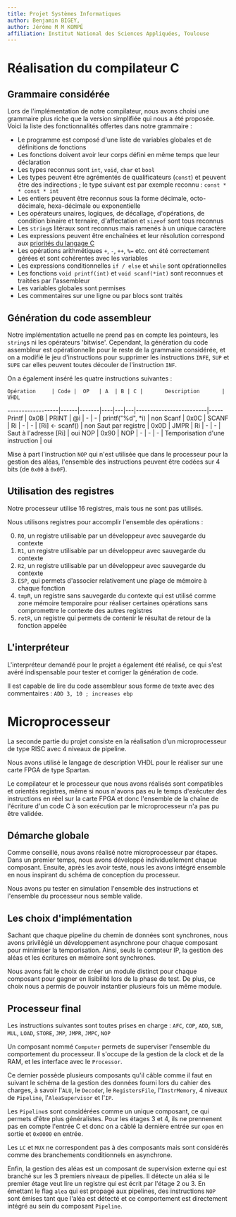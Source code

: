 ```yaml
---
title: Projet Systèmes Informatiques
author: Benjamin BIGEY,
author: Jérôme M M KOMPÉ
affiliation: Institut National des Sciences Appliquées, Toulouse
---
```


# Réalisation du compilateur C

## Grammaire considérée

Lors de l'implémentation de notre compilateur, nous avons choisi une grammaire plus riche que la version simplifiée qui nous a été proposée. Voici la liste des fonctionnalités offertes dans notre grammaire :

* Le programme est composé d'une liste de variables globales et de définitions de fonctions
* Les fonctions doivent avoir leur corps défini en même temps que leur déclaration
* Les types reconnus sont `int`, `void`, `char` et `bool`
* Les types peuvent être agrémentés de qualificateurs (`const`) et peuvent être des indirections ; le type suivant est par exemple reconnu : `const * * const * int`
* Les entiers peuvent être reconnus sous la forme décimale, octo-décimale, hexa-décimale ou exponentielle
* Les opérateurs unaires, logiques, de décallage, d'opérations, de condition binaire et ternaire, d'affectation et `sizeof` sont tous reconnus
* Les `string`s litéraux sont reconnus mais ramenés à un unique caractère
* Les expressions peuvent être enchaînées et leur résolution correspond aux [priorités du langage C](https://en.cppreference.com/w/c/language/operator_precedence)
* Les opérations arithmétiques `+`, `-`, `++`, `%=` etc. ont été correctement gérées et sont cohérentes avec les variables
* Les expressions conditionnelles `if / else` et `while` sont opérationnelles
* Les fonctions `void printf(int)` et `void scanf(*int)` sont reconnues et traitées par l'assembleur
* Les variables globales sont permises
* Les commentaires sur une ligne ou par blocs sont traités

## Génération du code assembleur

Notre implémentation actuelle ne prend pas en compte les pointeurs, les `string`s ni les opérateurs 'bitwise'. Cependant, la génération du code assembleur est opérationnelle pour le reste de la grammaire considérée, et on a modifié le jeu d'instructions pour supprimer les instructions `INFE`, `SUP` et `SUPE` car elles peuvent toutes découler de l'instruction `INF`.

On a également inséré les quatre instructions suivantes :

    Opération     | Code |  OP   | A  | B | C |       Description       | VHDL
------------------|------|-------|----|---|---|-------------------------|-----
Printf            | 0x0B | PRINT | @i | - | - | printf("%d", \*i)       | non
Scanf             | 0x0C | SCANF | Ri | - | - | [Ri] <- scanf()         | non
Saut par registre | 0x0D | JMPR  | Ri | - | - | Saut à l'adresse [Ri]   | oui
NOP               | 0x90 | NOP   | -  | - | - | Temporisation d'une instruction | oui

Mise à part l'instruction `NOP` qui n'est utilisée que dans le processeur pour la gestion des aléas, l'ensemble des instructions peuvent être codées sur 4 bits (de `0x00` à `0x0F`).

## Utilisation des registres

Notre processeur utilise 16 registres, mais tous ne sont pas utilisés.

Nous utilisons  registres pour accomplir l'ensemble des opérations :

0. `R0`, un registre utilisable par un développeur avec sauvegarde du contexte
1. `R1`, un registre utilisable par un développeur avec sauvegarde du contexte
2. `R2`, un registre utilisable par un développeur avec sauvegarde du contexte
3. `ESP`, qui permets d'associer relativement une plage de mémoire à chaque fonction
4. `tmpR`, un registre sans sauvegarde du contexte qui est utilisé comme zone mémoire temporaire pour réaliser certaines opérations sans compromettre le contexte des autres registres
5. `retR`, un registre qui permets de contenir le résultat de retour de la fonction appelée

## L'interpréteur
L'interpréteur demandé pour le projet a également été réalisé, ce qui s'est avéré indispensable pour tester et corriger la génération de code.

Il est capable de lire du code assembleur sous forme de texte avec des commentaires : `ADD 3, 10 ; increases ebp`

# Microprocesseur
La seconde partie du projet consiste en la réalisation d'un microprocesseur de type RISC avec 4 niveaux de pipeline.

Nous avons utilisé le langage de description VHDL pour le réaliser sur une carte FPGA de type Spartan.

Le compilateur et le processeur que nous avons réalisés sont compatibles et orientés registres, même si nous n'avons pas eu le temps d'exécuter des instructions en réel sur la carte FPGA et donc l'ensemble de la chaîne de l'écriture d'un code C à son exécution par le microprocesseur n'a pas pu être validée.

## Démarche globale
Comme conseillé, nous avons réalisé notre microprocesseur par étapes. Dans un premier temps, nous avons développé individuellement chaque composant. Ensuite, après les avoir testé, nous les avons intégré ensemble en nous inspirant du schéma de conception du processeur.

Nous avons pu tester en simulation l'ensemble des instructions et l'ensemble du processeur nous semble valide.

## Les choix d'implémentation
Sachant que chaque pipeline du chemin de données sont synchrones, nous avons privilégié un développement asynchrone pour chaque composant pour minimiser la temporisation. Ainsi, seuls le compteur IP, la gestion des aléas et les écritures en mémoire sont synchrones.

Nous avons fait le choix de créer un module distinct pour chaque composant pour gagner en lisibilité lors de la phase de test. De plus, ce choix nous a permis de pouvoir instantier plusieurs fois un même module.

## Processeur final

Les instructions suivantes sont toutes prises en charge : `AFC`, `COP`, `ADD`, `SUB`, `MUL`, `LOAD`, `STORE`, `JMP`, `JMPR`, `JMPC`, `NOP`

Un composant nommé `Computer` permets de superviser l'ensemble du comportement du processeur. Il s'occupe de la gestion de la clock et de la RAM, et les interface avec le `Processor`.

Ce dernier possède plusieurs composants qu'il câble comme il faut en suivant le schéma de la gestion des données fourni lors du cahier des charges, à savoir l'`ALU`, le `Decode`r, le `RegistersFile`, l'`InstrMemory`, 4 niveaux de `Pipeline`, l'`AleaSupervisor` et l'`IP`.

Les `Pipeline`s sont considérées comme un unique composant, ce qui permets d'être plus généralistes. Pour les étages 3 et 4, ils ne prennenent pas en compte l'entrée C et donc on a câblé la dernière entrée sur `open` en sortie et `0x0000` en entrée.

Les `LC` et `MUX` ne correspondent pas à des composants mais sont considérés comme des branchements conditionnels en asynchrone.

Enfin, la gestion des aléas est un composant de supervision externe qui est branché sur les 3 premiers niveaux de pipelies. Il détecte un aléa si le premier étage veut lire un registre qui est écrit par l'étage 2 ou 3. En émettant le flag `alea` qui est propagé aux pipelines, des instructions `NOP` sont émises tant que l'aléa est détecté et ce comportement est directement intégré au sein du composant `Pipeline`.